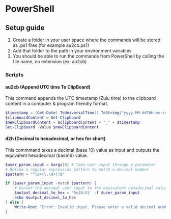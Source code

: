 # PowerShell
## Setup guide
1. Create a folder in your user space where the commands will be stored as .ps1 files (for example au2cb.ps1)
2. Add that folder to the path in your environment variables
3. You should be able to run the commands from PowerShell by calling the file name, no extension (ex: au2cb)
### Scripts
#### au2cb (Append UTC time To ClipBoard)
This command appends the UTC timestamp (Zulu time) to the clipboard content in a computer & program friendly format.  
```powershell
$timestamp = (Get-Date).ToUniversalTime().ToString("yyyy-MM-ddTHH-mm-ssZ")
$clipboardContent = Get-Clipboard
$newClipboardContent = $clipboardContent + "_" + $timestamp
Set-Clipboard -Value $newClipboardContent
```
#### d2h (Decimal to hexadecimal, or hex for short)
This commmand takes a decimal (base 10) value as input and outputs the equivalent hexadecimal (base16) value.  
```powershell
$user_param_input = $args[0] # Take user input through a parameter
# Define a regular expression pattern to match a decimal number
$pattern = "^\d+(\.\d+)?$"

if ($user_param_input -match $pattern) {
    # Conver the decimal user input to the equivalent hexadecimal value
    $output_decimal_to_hex = '0x{0:X}' -f $user_param_input
    echo $output_decimal_to_hex
} else {
    Write-Host "Error: Invalid input. Please enter a valid decimal number."
}
```
